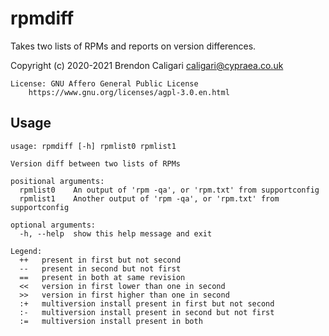 # rpmdiff

Takes two lists of RPMs and reports on version differences.

Copyright (c) 2020-2021 Brendon Caligari <caligari@cypraea.co.uk>

    License: GNU Affero General Public License
        https://www.gnu.org/licenses/agpl-3.0.en.html

## Usage

    usage: rpmdiff [-h] rpmlist0 rpmlist1

    Version diff between two lists of RPMs

    positional arguments:
      rpmlist0    An output of 'rpm -qa', or 'rpm.txt' from supportconfig
      rpmlist1    Another output of 'rpm -qa', or 'rpm.txt' from supportconfig

    optional arguments:
      -h, --help  show this help message and exit

    Legend:
      ++   present in first but not second
      --   present in second but not first
      ==   present in both at same revision
      <<   version in first lower than one in second
      >>   version in first higher than one in second
      :+   multiversion install present in first but not second
      :-   multiversion install present in second but not first
      :=   multiversion install present in both
